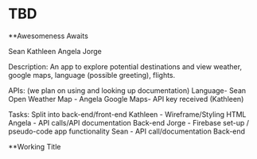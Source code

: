 # TBD
**Awesomeness Awaits

Sean
Kathleen
Angela 
Jorge

Description: An app to explore potential destinations and view weather, google maps, language (possible greeting), flights.

APIs: (we plan on using and looking up documentation)
Language- Sean
Open Weather Map - Angela 
Google Maps- API key received (Kathleen)


Tasks: Split into back-end/front-end
Kathleen - Wireframe/Styling HTML
Angela - API calls/API documentation Back-end
Jorge - Firebase set-up / pseudo-code app functionality
Sean - API call/documentation Back-end

**Working Title


